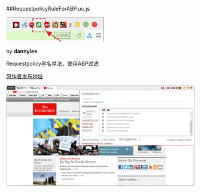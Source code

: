 ##RequestpolicyRuleForABP.uc.js

![icon](img/icon.jpg)

by **dannylee**

Requestpolicy黑名单法，使用ABP过滤

[原作者发布地址](http://j.mozest.com/zh-CN/ucscript/script/101/)

![Preview](img/RequestpolicyRuleForABP.jpg)
